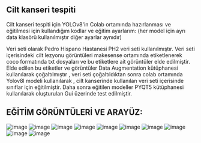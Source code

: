 ## Cilt kanseri tespiti

Cilt kanseri tespiti için YOLOv8'in Colab ortamında hazırlanması ve eğitilmesi için kullandığım kodlar ve eğitim ayarlarım:
(her model için ayrı data klasörü kullanılmıştır diğer ayarlar aynıdır)

Veri seti olarak Pedro Hispano Hastanesi PH2 veri seti kullanılmıştır.
Veri seti içerisindeki cilt lezyonu görüntüleri makesense ortamında etiketlenerek coco formatında txt dosyaları ve bu etiketlere ait görüntüler elde edilmiştir. Elde edilen bu etiketler ve görüntüler Data Augmentation kütüphanesi kullanılarak çoğaltılmıştır , veri seti çoğaltıldıktan sonra  colab ortamında Yolov8l modeli kullanılarak ,   cilt kanserinde kullanılan veri seti içerisinde sınıflar  için eğitilmiştir. Daha sonra eğitilen modeller PYQT5 kütüphanesi kullanılarak oluşturulan Gui üzerinde test edilmiştir.

## EĞİTİM GÖRÜNTÜLERİ VE ARAYÜZ:

![image](https://github.com/user-attachments/assets/ccfb5bd8-e747-41ce-ac41-d9bfebba418f)
![image](https://github.com/user-attachments/assets/09ad22df-15c9-418d-9095-b61d6c6a45aa)
![image](https://github.com/user-attachments/assets/38147ee0-cfda-4073-ad8b-7afd8b42e228)
![image](https://github.com/user-attachments/assets/21e53a2b-ff5d-4c65-b751-4424f94c66fc)
![image](https://github.com/user-attachments/assets/78958f2b-7c99-460e-bb00-6af40a273161)
![image](https://github.com/user-attachments/assets/85fc2845-c6fa-41cd-9ab4-459cd6bf6783)
![image](https://github.com/user-attachments/assets/75d6277e-de9c-4c17-b707-0cbccc7645db)
![image](https://github.com/user-attachments/assets/73ed5dfd-cf32-49d9-bc41-b6db62c8f512)
![image](https://github.com/user-attachments/assets/e9a166e3-5585-4f7c-b064-d39fcdde36b8)
![image](https://github.com/user-attachments/assets/2ef9b900-c003-4248-9c33-373615177d28)







